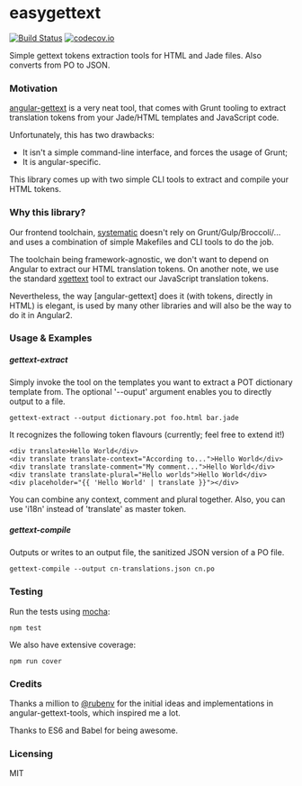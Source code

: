 # easygettext

[![Build Status](https://travis-ci.org/Polyconseil/easygettext.svg?branch=master)](https://travis-ci.org/Polyconseil/easygettext)
[![codecov.io](https://codecov.io/github/Polyconseil/easygettext/coverage.svg?branch=master)](https://codecov.io/github/Polyconseil/easygettext?branch=master)

Simple gettext tokens extraction tools for HTML and Jade files. Also converts from PO to JSON.

### Motivation

[angular-gettext](https://angular-gettext.rocketeer.be/) is a very neat tool, that comes with Grunt tooling
to extract translation tokens from your Jade/HTML templates and JavaScript code.

Unfortunately, this has two drawbacks:

- It isn't a simple command-line interface, and forces the usage of Grunt;
- It is angular-specific.

This library comes up with two simple CLI tools to extract and compile your HTML tokens.

### Why this library?

Our frontend toolchain, [systematic](https://github.com/Polyconseil/systematic) doesn't rely on Grunt/Gulp/Broccoli/...
and uses a combination of simple Makefiles and CLI tools to do the job.

The toolchain being framework-agnostic, we don't want to depend on Angular to extract our HTML translation tokens.
On another note, we use the standard [xgettext](http://www.gnu.org/savannah-checkouts/gnu/gettext/manual/html_node/xgettext-Invocation.html)
tool to extract our JavaScript translation tokens.

Nevertheless, the way [angular-gettext] does it (with tokens, directly in HTML) is elegant, is used by many other
libraries and will also be the way to do it in Angular2.



### Usage & Examples

##### gettext-extract

Simply invoke the tool on the templates you want to extract a POT dictionary template from.
The optional '--ouput' argument enables you to directly output to a file.

```
gettext-extract --output dictionary.pot foo.html bar.jade
```

It recognizes the following token flavours (currently; feel free to extend it!)

```
<div translate>Hello World</div>
<div translate translate-context="According to...">Hello World</div>
<div translate translate-comment="My comment...">Hello World</div>
<div translate translate-plural="Hello worlds">Hello World</div>
<div placeholder="{{ 'Hello World' | translate }}"></div>
```

You can combine any context, comment and plural together. Also, you can use 'i18n' instead
of 'translate' as master token.

##### gettext-compile

Outputs or writes to an output file, the sanitized JSON version of a PO file.

```
gettext-compile --output cn-translations.json cn.po
```

### Testing

Run the tests using [mocha](https://mochajs.org/):

```
npm test
```

We also have extensive coverage:

```
npm run cover
```

### Credits

Thanks a million to [@rubenv](https://github.com/rubenv) for the initial ideas and
implementations in angular-gettext-tools, which inspired me a lot.

Thanks to ES6 and Babel for being awesome.

### Licensing

MIT
